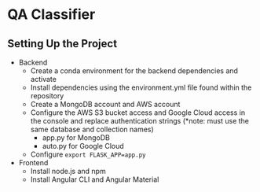 # QA Classifier

## Setting Up the Project
- Backend
  - Create a conda environment for the backend dependencies and activate 
  - Install dependencies using the environment.yml file found within the repository
  - Create a MongoDB account and AWS account
  - Configure the AWS S3 bucket access and Google Cloud access in the console and replace authentication strings (*note: must use the same database and collection names)
    - app.py for MongoDB
    - auto.py for Google Cloud
  - Configure `export FLASK_APP=app.py`
- Frontend
  - Install node.js and npm
  - Install Angular CLI and Angular Material 
